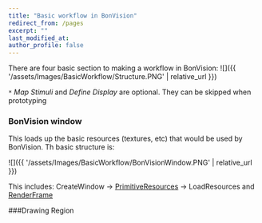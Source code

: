 ```yaml
---
title: "Basic workflow in BonVision"
redirect_from: /pages
excerpt: ""
last_modified_at: 
author_profile: false
---
```

There are four basic section to making a workflow in BonVision:
![]({{ '/assets/Images/BasicWorkflow/Structure.PNG' | relative_url }})

`*` *Map Stimuli* and *Define Display* are optional. They can be skipped when prototyping

### BonVision window 
This loads up the basic resources (textures, etc) that would be used by BonVision. Th basic structure is:

![]({{ '/assets/Images/BasicWorkflow/BonVisionWindow.PNG' | relative_url }})

This includes: CreateWindow &rarr; [PrimitiveResources](/docs/PrimitiveResources) &rarr; LoadResources
and [RenderFrame](/docs/Shaders)

###Drawing Region
